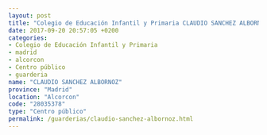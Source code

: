 ```yaml
---
layout: post
title: "Colegio de Educación Infantil y Primaria CLAUDIO SANCHEZ ALBORNOZ"
date: 2017-09-20 20:57:05 +0200
categories:
- Colegio de Educación Infantil y Primaria
- madrid
- alcorcon
- Centro público
- guarderia
name: "CLAUDIO SANCHEZ ALBORNOZ"
province: "Madrid"
location: "Alcorcon"
code: "28035378"
type: "Centro público"
permalink: /guarderias/claudio-sanchez-albornoz.html
---
```

